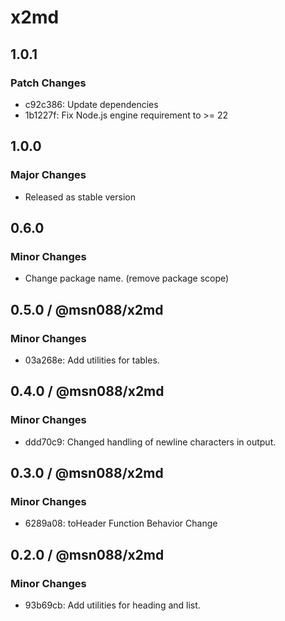 # x2md

## 1.0.1

### Patch Changes

- c92c386: Update dependencies
- 1b1227f: Fix Node.js engine requirement to >= 22

## 1.0.0

### Major Changes

- Released as stable version

## 0.6.0

### Minor Changes

- Change package name. (remove package scope)

## 0.5.0 / @msn088/x2md

### Minor Changes

- 03a268e: Add utilities for tables.

## 0.4.0 / @msn088/x2md

### Minor Changes

- ddd70c9: Changed handling of newline characters in output.

## 0.3.0 / @msn088/x2md

### Minor Changes

- 6289a08: toHeader Function Behavior Change

## 0.2.0 / @msn088/x2md

### Minor Changes

- 93b69cb: Add utilities for heading and list.

